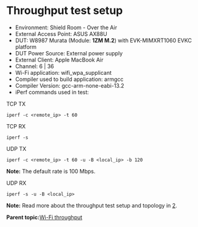 # Throughput test setup

-   Environment: Shield Room - Over the Air
-   External Access Point: ASUS AX88U
-   DUT: W8987 Murata \(Module: **1ZM M.2**\) with EVK-MIMXRT1060 EVKC platform
-   DUT Power Source: External power supply
-   External Client: Apple MacBook Air
-   Channel: 6 \| 36
-   Wi-Fi application: wifi\_wpa\_supplicant
-   Compiler used to build application: armgcc
-   Compiler Version: gcc-arm-none-eabi-13.2
-   iPerf commands used in test:

TCP TX

```
iperf -c <remote_ip> -t 60
```

TCP RX

```
iperf -s
```

UDP TX

```
iperf -c <remote_ip> -t 60 -u -B <local_ip> -b 120
```

**Note:** The default rate is 100 Mbps.

UDP RX

```
iperf -s -u -B <local_ip>
```

**Note:** Read more about the throughput test setup and topology in [2](references.md#item_um11442).

**Parent topic:**[Wi-Fi throughput](../topics/wi-fi_throughput.md)


